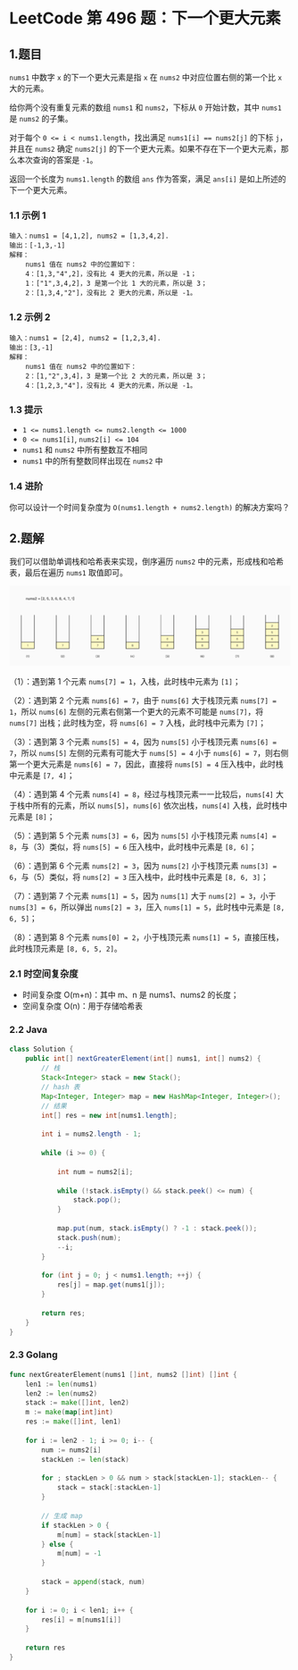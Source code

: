 # LeetCode 第 496 题：下一个更大元素

## 1.题目

`nums1` 中数字 `x` 的下一个更大元素是指 `x` 在 `nums2` 中对应位置右侧的第一个比 `x` 大的元素。

给你两个没有重复元素的数组 `nums1` 和 `nums2`，下标从 `0` 开始计数，其中 `nums1` 是 `nums2` 的子集。

对于每个 `0 <= i < nums1.length`，找出满足 `nums1[i] == nums2[j]` 的下标 `j`，并且在 `nums2` 确定 `nums2[j]` 的下一个更大元素。如果不存在下一个更大元素，那么本次查询的答案是 `-1`。

返回一个长度为 `nums1.length` 的数组 `ans` 作为答案，满足 `ans[i]` 是如上所述的下一个更大元素。

### 1.1 示例 1

```
输入：nums1 = [4,1,2], nums2 = [1,3,4,2].
输出：[-1,3,-1]
解释：
    nums1 值在 nums2 中的位置如下：
    4：[1,3,"4",2]，没有比 4 更大的元素，所以是 -1；
    1：["1",3,4,2]，3 是第一个比 1 大的元素，所以是 3；
    2：[1,3,4,"2"]，没有比 2 更大的元素，所以是 -1。
```

### 1.2 示例 2

```
输入：nums1 = [2,4], nums2 = [1,2,3,4].
输出：[3,-1]
解释：
    nums1 值在 nums2 中的位置如下：
    2：[1,"2",3,4]，3 是第一个比 2 大的元素，所以是 3；
    4：[1,2,3,"4"]，没有比 4 更大的元素，所以是 -1。
```

### 1.3 提示

+ `1 <= nums1.length <= nums2.length <= 1000`
+ `0 <= nums1[i]`, `nums2[i] <= 104`
+ `nums1` 和 `nums2` 中所有整数互不相同
+ `nums1` 中的所有整数同样出现在 `nums2` 中

### 1.4 进阶

你可以设计一个时间复杂度为 `O(nums1.length + nums2.length)` 的解决方案吗？

## 2.题解

我们可以借助单调栈和哈希表来实现，倒序遍历 `nums2` 中的元素，形成栈和哈希表，最后在遍历 `nums1` 取值即可。

![image:LeetCode_496_1](Images/LeetCode_496_1.jpg)

（1）：遇到第 1 个元素 `nums[7] = 1`，入栈，此时栈中元素为 `[1]`；

（2）：遇到第 2 个元素 `nums[6] = 7`，由于 `nums[6]` 大于栈顶元素 `nums[7] = 1`，所以 `nums[6]` 左侧的元素右侧第一个更大的元素不可能是 `nums[7]`，将 `nums[7]` 出栈；此时栈为空，将 `nums[6] = 7` 入栈，此时栈中元素为 `[7]`；

（3）：遇到第 3 个元素 `nums[5] = 4`，因为 `nums[5]` 小于栈顶元素 `nums[6] = 7`，所以 `nums[5]` 左侧的元素有可能大于 `nums[5] = 4` 小于 `nums[6] = 7`，则右侧第一个更大元素是 `nums[6] = 7`，因此，直接将 `nums[5] = 4` 压入栈中，此时栈中元素是 `[7, 4]`；

（4）：遇到第 4 个元素 `nums[4] = 8`，经过与栈顶元素一一比较后，`nums[4]` 大于栈中所有的元素，所以 `nums[5]`，`nums[6]` 依次出栈，`nums[4]` 入栈，此时栈中元素是 `[8]`；

（5）：遇到第 5 个元素 `nums[3] = 6`，因为 `nums[5]` 小于栈顶元素 `nums[4] = 8`，与（3）类似，将 `nums[5] = 6` 压入栈中，此时栈中元素是 `[8, 6]`；

（6）：遇到第 6 个元素 `nums[2] = 3`，因为 `nums[2]` 小于栈顶元素 `nums[3] = 6`，与（5）类似，将 `nums[2] = 3` 压入栈中，此时栈中元素是 `[8, 6, 3]`；

（7）：遇到第 7 个元素 `nums[1] = 5`，因为 `nums[1]` 大于 `nums[2] = 3`，小于 `nums[3] = 6`，所以弹出 `nums[2] = 3`，压入 `nums[1] = 5`，此时栈中元素是 `[8, 6, 5]`；

（8）：遇到第 8 个元素 `nums[0] = 2`，小于栈顶元素 `nums[1] = 5`，直接压栈，此时栈顶元素是 `[8, 6, 5, 2]`。

### 2.1 时空间复杂度

+ 时间复杂度 O(m+n)：其中 m、n 是 nums1、nums2 的长度；
+ 空间复杂度 O(n)：用于存储哈希表

### 2.2 Java

```java
class Solution {
    public int[] nextGreaterElement(int[] nums1, int[] nums2) {
        // 栈
        Stack<Integer> stack = new Stack();
        // hash 表
        Map<Integer, Integer> map = new HashMap<Integer, Integer>();
        // 结果
        int[] res = new int[nums1.length];

        int i = nums2.length - 1;

        while (i >= 0) {

            int num = nums2[i];

            while (!stack.isEmpty() && stack.peek() <= num) {
                stack.pop();
            }

            map.put(num, stack.isEmpty() ? -1 : stack.peek());
            stack.push(num);
            --i;
        }

        for (int j = 0; j < nums1.length; ++j) {
            res[j] = map.get(nums1[j]);
        }

        return res;
    }
}
```

### 2.3 Golang

```go
func nextGreaterElement(nums1 []int, nums2 []int) []int {
	len1 := len(nums1)
	len2 := len(nums2)
	stack := make([]int, len2)
	m := make(map[int]int)
	res := make([]int, len1)

	for i := len2 - 1; i >= 0; i-- {
		num := nums2[i]
		stackLen := len(stack)

		for ; stackLen > 0 && num > stack[stackLen-1]; stackLen-- {
			stack = stack[:stackLen-1]
		}

		// 生成 map
		if stackLen > 0 {
			m[num] = stack[stackLen-1]
		} else {
			m[num] = -1
		}

		stack = append(stack, num)
	}

	for i := 0; i < len1; i++ {
		res[i] = m[nums1[i]]
	}

	return res
}
```